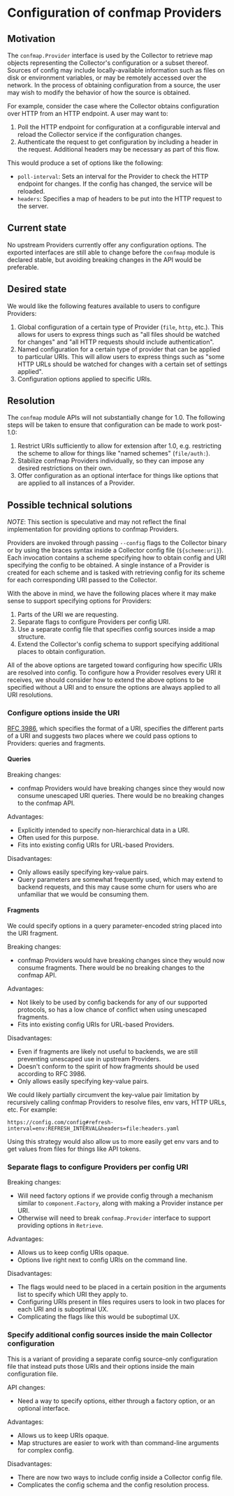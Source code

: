 # Configuration of confmap Providers

## Motivation

The `confmap.Provider` interface is used by the Collector to retrieve map
objects representing the Collector's configuration or a subset thereof. Sources
of config may include locally-available information such as files on disk or
environment variables, or may be remotely accessed over the network. In the
process of obtaining configuration from a source, the user may wish to modify
the behavior of how the source is obtained.

For example, consider the case where the Collector obtains configuration over
HTTP from an HTTP endpoint. A user may want to:

1. Poll the HTTP endpoint for configuration at a configurable interval and
   reload the Collector service if the configuration changes.
2. Authenticate the request to get configuration by including a header in the
   request. Additional headers may be necessary as part of this flow.

This would produce a set of options like the following:

- `poll-interval`: Sets an interval for the Provider to check the HTTP endpoint
  for changes. If the config has changed, the service will be reloaded.
- `headers`: Specifies a map of headers to be put into the HTTP request to the
  server.

## Current state

No upstream Providers currently offer any configuration options. The exported
interfaces are still able to change before the `confmap` module is declared
stable, but avoiding breaking changes in the API would be preferable.

## Desired state

We would like the following features available to users to configure Providers:

1. Global configuration of a certain type of Provider (`file`, `http`, etc.).
   This allows for users to express things such as "all files should be watched
   for changes" and "all HTTP requests should include authentication".
2. Named configuration for a certain type of provider that can be applied to
   particular URIs. This will allow users to express things such as "some HTTP
   URLs should be watched for changes with a certain set of settings applied".
3. Configuration options applied to specific URIs.

## Resolution

The `confmap` module APIs will not substantially change for 1.0. The following
steps will be taken to ensure that configuration can be made to work post-1.0:

1. Restrict URIs sufficiently to allow for extension after 1.0, e.g. restricting
   the scheme to allow for things like "named schemes" (`file/auth:`).
2. Stabilize confmap Providers individually, so they can impose any desired
   restrictions on their own.
3. Offer configuration as an optional interface for things like options that are
   applied to all instances of a Provider.

## Possible technical solutions

*NOTE*: This section is speculative and may not reflect the final implementation
for providing options to confmap Providers.

Providers are invoked through passing `--config` flags to the Collector binary
or by using the braces syntax inside a Collector config file (`${scheme:uri}`).
Each invocation contains a scheme specifying how to obtain config and URI
specifying the config to be obtained. A single instance of a Provider is created
for each scheme and is tasked with retrieving config for its scheme for each
corresponding URI passed to the Collector.

With the above in mind, we have the following places where it may make sense to
support specifying options for Providers:

1. Parts of the URI we are requesting.
1. Separate flags to configure Providers per config URI.
1. Use a separate config file that specifies config sources inside a map
   structure.
1. Extend the Collector's config schema to support specifying additional places
   to obtain configuration.

All of the above options are targeted toward configuring how specific URIs are
resolved into config. To configure how a Provider resolves every URI it
receives, we should consider how to extend the above options to be specified
without a URI and to ensure the options are always applied to all URI
resolutions.

### Configure options inside the URI

[RFC 3986](https://datatracker.ietf.org/doc/html/rfc3986#section-3), which
specifies the format of a URI, specifies the different parts of a URI and
suggests two places where we could pass options to Providers: queries and
fragments.

#### Queries

Breaking changes:

- confmap Providers would have breaking changes since they would now consume
  unescaped URI queries. There would be no breaking changes to the confmap API.

Advantages:

- Explicitly intended to specify non-hierarchical data in a URI.
- Often used for this purpose.
- Fits into existing config URIs for URL-based Providers.

Disadvantages:

- Only allows easily specifying key-value pairs.
- Query parameters are somewhat frequently used, which may extend to backend
  requests, and this may cause some churn for users who are unfamiliar that we
  would be consuming them.

#### Fragments

We could specify options in a query parameter-encoded string placed into the URI
fragment.

Breaking changes:

- confmap Providers would have breaking changes since they would now consume
  fragments. There would be no breaking changes to the confmap API.

Advantages:

- Not likely to be used by config backends for any of our supported protocols,
  so has a low chance of conflict when using unescaped fragments.
- Fits into existing config URIs for URL-based Providers.

Disadvantages:

- Even if fragments are likely not useful to backends, we are still preventing
  unescaped use in upstream Providers.
- Doesn't conform to the spirit of how fragments should be used according to RFC
  3986.
- Only allows easily specifying key-value pairs.

We could likely partially circumvent the key-value pair limitation by
recursively calling confmap Providers to resolve files, env vars, HTTP URLs,
etc. For example:

```text
https://config.com/config#refresh-interval=env:REFRESH_INTERVAL&headers=file:headers.yaml
```

Using this strategy would also allow us to more easily get env vars and to get
values from files for things like API tokens.

### Separate flags to configure Providers per config URI

Breaking changes:

- Will need factory options if we provide config through a mechanism similar to
  `component.Factory`, along with making a Provider instance per URI.
- Otherwise will need to break `confmap.Provider` interface to support providing
  options in `Retrieve`.

Advantages:

- Allows us to keep config URIs opaque.
- Options live right next to config URIs on the command line.

Disadvantages:

- The flags would need to be placed in a certain position in the arguments list
  to specify which URI they apply to.
- Configuring URIs present in files requires users to look in two places for
  each URI and is suboptimal UX.
- Complicating the flags like this would be suboptimal UX.

### Specify additional config sources inside the main Collector configuration

This is a variant of providing a separate config source-only configuration file
that instead puts those URIs and their options inside the main configuration
file.

API changes:

- Need a way to specify options, either through a factory option, or an optional
  interface.

Advantages:

- Allows us to keep URIs opaque.
- Map structures are easier to work with than command-line arguments for complex
  config.

Disadvantages:

- There are now two ways to include config inside a Collector config file.
- Complicates the config schema and the config resolution process.
